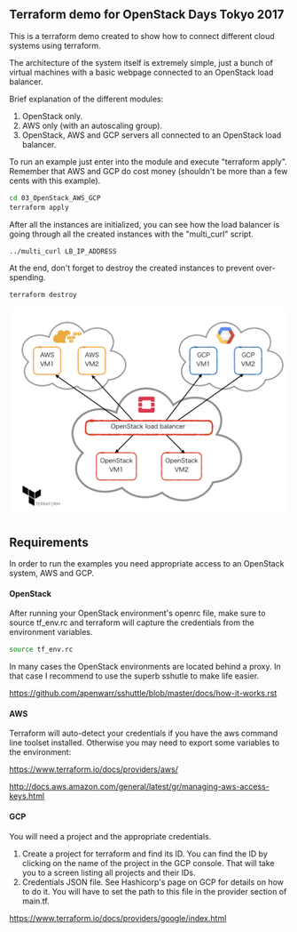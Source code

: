 ## Terraform demo for OpenStack Days Tokyo 2017

This is a terraform demo created to show how to connect different cloud systems using terraform.

The architecture of the system itself is extremely simple, just a bunch of virtual machines with a basic webpage connected to an OpenStack load balancer.

Brief explanation of the different modules:
01) OpenStack only.
02) AWS only (with an autoscaling group).
03) OpenStack, AWS and GCP servers all connected to an OpenStack load balancer.

To run an example just enter into the module and execute "terraform apply". Remember that AWS and GCP do cost money (shouldn't be more than a few cents with this example).
```bash
cd 03_OpenStack_AWS_GCP
terraform apply
```
After all the instances are initialized, you can see how the load balancer is going through all the created instances with the "multi_curl" script.
```bash
../multi_curl LB_IP_ADDRESS
```
At the end, don't forget to destroy the created instances to prevent over-spending.
```bash
terraform destroy
```

![GitHub Logo](terraform_hybrid.jpeg)

## Requirements

In order to run the examples you need appropriate access to an OpenStack system, AWS and GCP.

#### OpenStack

After running your OpenStack environment's openrc file, make sure to source tf_env.rc and terraform will capture the credentials from the environment variables.
```bash
source tf_env.rc
```

In many cases the OpenStack environments are located behind a proxy. In that case I recommend to use the superb sshutle to make life easier.

https://github.com/apenwarr/sshuttle/blob/master/docs/how-it-works.rst

#### AWS

Terraform will auto-detect your credentials if you have the aws command line toolset installed. Otherwise you may need to export some variables to the environment:

https://www.terraform.io/docs/providers/aws/

http://docs.aws.amazon.com/general/latest/gr/managing-aws-access-keys.html

#### GCP

You will need a project and the appropriate credentials.
1) Create a project for terraform and find its ID.
   You can find the ID by clicking on the name of the project in the GCP console. That will take you to a screen listing all projects and their IDs.
2) Credentials JSON file. See Hashicorp's page on GCP for details on how to do it. You will have to set the path to this file in the provider section of main.tf.

https://www.terraform.io/docs/providers/google/index.html
